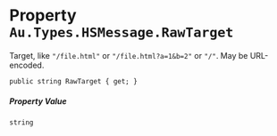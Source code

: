 # Property `Au.Types.HSMessage.RawTarget`

Target, like `"/file.html"` or `"/file.html?a=1&b=2"` or `"/"`. May be URL-encoded.

```
public string RawTarget { get; }
```

##### Property Value

`string`